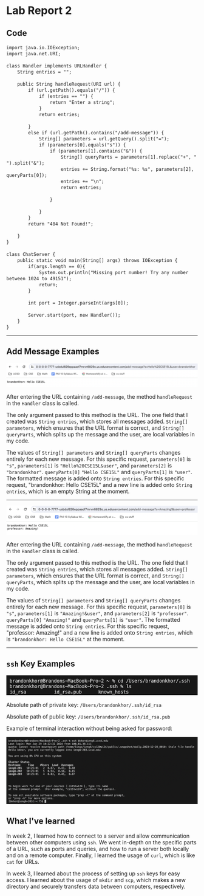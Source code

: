 # Lab Report 2

## Code

```
import java.io.IOException;
import java.net.URI;

class Handler implements URLHandler {
    String entries = "";

    public String handleRequest(URI url) {
        if (url.getPath().equals("/")) {
            if (entries == "") {
                return "Enter a string";
            }
            return entries;
            
        }
        else if (url.getPath().contains("/add-message")) {
            String[] parameters = url.getQuery().split("=");
            if (parameters[0].equals("s")) {
                if (parameters[1].contains("&")) {
                    String[] queryParts = parameters[1].replace("+", " ").split("&");
                    entries += String.format("%s: %s", parameters[2], queryParts[0]);
                    entries += "\n";
                    return entries;

                }
                
            }
        }
        return "404 Not Found!";
        
    }
}

class ChatServer {
    public static void main(String[] args) throws IOException {
        if(args.length == 0){
            System.out.println("Missing port number! Try any number between 1024 to 49151");
            return;
        }

        int port = Integer.parseInt(args[0]);

        Server.start(port, new Handler());
    }
}
```

--- 

## Add Message Examples

![Image](photo1.png)

After entering the URL containing `/add-message`, the method `handleRequest` in the `Handler` class is called.

The only argument passed to this method is the URL. The one field that I created was `String entries`, which stores all messages added. `String[] parameters`, which ensures that the URL format is correct, and `String[] queryParts`, which splits up the message and the user, are local variables in my code.

The values of `String[] parameters` and `String[] queryParts` changes entirely for each new message. For this specific request, `parameters[0]` is `"s"`, `parameters[1]` is `"Hello%20CSE15L&user"`, and `parameters[2]` is `"brandonkhor"`. `queryParts[0]` `"Hello CSE15L"` and `queryParts[1]` is `"user"`. The formatted message is added onto `String entries`. For this specific request, "brandonkhor: Hello CSE15L" and a new line is added onto `String entries`, which is an empty String at the moment.

---

![Image](photo2.png)

After entering the URL containing `/add-message`, the method `handleRequest` in the `Handler` class is called.

The only argument passed to this method is the URL. The one field that I created was `String entries`, which stores all messages added. `String[] parameters`, which ensures that the URL format is correct, and `String[] queryParts`, which splits up the message and the user, are local variables in my code.

The values of `String[] parameters` and `String[] queryParts` changes entirely for each new message. For this specific request, `parameters[0]` is `"s"`, `parameters[1]` is `"Amazing!&user"`, and `parameters[2]` is `"professor"`. `queryParts[0]` `"Amazing!"` and `queryParts[1]` is `"user"`. The formatted message is added onto `String entries`. For this specific request, "professor: Amazing!" and a new line is added onto `String entries`, which is `"brandonkhor: Hello CSE15L"` at the moment.

---

## `ssh` Key Examples

![Image](ls.png)

Absolute path of private key: `/Users/brandonkhor/.ssh/id_rsa`



Absolute path of public key: `/Users/brandonkhor/.ssh/id_rsa.pub`

Example of terminal interaction without being asked for password:

![Image](nopword.png)

## What I've learned

In week 2, I learned how to connect to a server and allow communication between other computers using `ssh`. We went in-depth on the specific parts of a URL, such as ports and queries, and how to run a server both locally and on a remote computer. Finally, I learned the usage of `curl`, which is like `cat` for URLs.

In week 3, I learned about the process of setting up `ssh` keys for easy access. I learned about the usage of `mkdir` and `scp`, which makes a new directory and securely transfers data between computers, respectively. 

